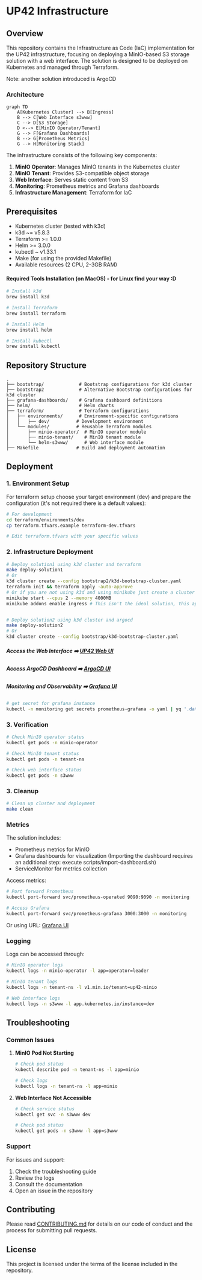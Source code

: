 # UP42 Infrastructure

## Overview

This repository contains the Infrastructure as Code (IaC) implementation for the UP42 infrastructure, focusing on deploying a MinIO-based S3 storage solution with a web interface. The solution is designed to be deployed on Kubernetes and managed through Terraform.

Note: another solution introduced is ArgoCD

### Architecture

```mermaid
graph TD
    A[Kubernetes Cluster] --> B[Ingress]
    B --> C[Web Interface s3www]
    C --> D[S3 Storage]
    D <--> E[MinIO Operator/Tenant]
    G --> F[Grafana Dashboards]
    B --> G[Prometheus Metrics]
    G --> H[Monitoring Stack]
```

The infrastructure consists of the following key components:

1. **MinIO Operator**: Manages MinIO tenants in the Kubernetes cluster
2. **MinIO Tenant**: Provides S3-compatible object storage
3. **Web Interface**: Serves static content from S3
4. **Monitoring**: Prometheus metrics and Grafana dashboards
5. **Infrastructure Management**: Terraform for IaC

## Prerequisites

- Kubernetes cluster (tested with k3d)
- k3d ~= v5.8.3
- Terraform >= 1.0.0
- Helm >= 3.0.0
- kubectl ~ v1.33.1
- Make (for using the provided Makefile)
- Available resources (2 CPU, 2-3GB RAM)

#### Required Tools Installation (on MacOS) - for Linux find your way :D

```bash
# Install k3d
brew install k3d

# Install Terraform
brew install terraform

# Install Helm
brew install helm

# Install kubectl
brew install kubectl
```

## Repository Structure

```
.
├── bootstrap/             # Bootstrap configurations for k3d cluster
├── bootstrap2             # Alternative Bootstrap configurations for k3d cluster
├── grafana-dashboards/    # Grafana dashboard definitions
├── helm/                  # Helm charts
├── terraform/             # Terraform configurations
│   ├── environments/      # Environment-specific configurations
│   │   ├── dev/          # Development environment
│   └── modules/          # Reusable Terraform modules
│       ├── minio-operator/  # MinIO operator module
│       ├── minio-tenant/    # MinIO tenant module
│       └── helm-s3www/      # Web interface module
├── Makefile              # Build and deployment automation
```

## Deployment

### 1. Environment Setup

For terraform setup choose your target environment (dev) and prepare the configuration (it's not required there is a default values):

```bash
# For development
cd terraform/environments/dev
cp terraform.tfvars.example terraform-dev.tfvars

# Edit terraform.tfvars with your specific values
```

### 2. Infrastructure Deployment

```bash
# Deploy solution1 using k3d cluster and terraform
make deploy-solution1
# Or
k3d cluster create --config bootstrap2/k3d-bootstrap-cluster.yaml
terraform init && terraform apply -auto-approve
# Or if you are not using k3d and using minikube just create a cluster and run tf command
minikube start --cpus 2 --memory 4000MB
minikube addons enable ingress # This isn't the ideal solution, this approach was chosen to simplify the demo.


# Deploy solution2 using k3d cluster and argocd
make deploy-solution2
# Or
k3d cluster create --config bootstrap/k3d-bootstrap-cluster.yaml
```

##### Access the Web Interface ➡️ [UP42 Web UI](http://s3www.up42.abdalazizmoh.com)

##### Access ArgoCD Dashboard ➡️ [ArgoCD UI](http://argocd.up42.abdalazizmoh.com)

##### Monitoring and Observability ➡️ [Grafana UI](http://grafana.up42.abdalazizmoh.com)

```bash
# get secret for grafana instance
kubectl -n monitoring get secrets prometheus-grafana -o yaml | yq '.data | to_entries | .[] | {.key: (.value|@base64d)}'
```

### 3. Verification

```bash
# Check MinIO operator status
kubectl get pods -n minio-operator

# Check MinIO tenant status
kubectl get pods -n tenant-ns

# Check web interface status
kubectl get pods -n s3www
```

### 3. Cleanup

```bash
# Clean up cluster and deployment
make clean
```

### Metrics

The solution includes:
- Prometheus metrics for MinIO
- Grafana dashboards for visualization (Importing the dashboard requires an additional step: execute scripts/import-dashboard.sh)
- ServiceMonitor for metrics collection

Access metrics:
```bash
# Port forward Prometheus
kubectl port-forward svc/prometheus-operated 9090:9090 -n monitoring

# Access Grafana
kubectl port-forward svc/prometheus-grafana 3000:3000 -n monitoring
```
Or using URL: [Grafana UI](http://grafana.up42.abdalazizmoh.com)

### Logging

Logs can be accessed through:
```bash
# MinIO operator logs
kubectl logs -n minio-operator -l app=operator=leader

# MinIO tenant logs
kubectl logs -n tenant-ns -l v1.min.io/tenant=up42-minio

# Web interface logs
kubectl logs -n s3www -l app.kubernetes.io/instance=dev
```

## Troubleshooting

### Common Issues

1. **MinIO Pod Not Starting**
   ```bash
   # Check pod status
   kubectl describe pod -n tenant-ns -l app=minio

   # Check logs
   kubectl logs -n tenant-ns -l app=minio
   ```

2. **Web Interface Not Accessible**
   ```bash
   # Check service status
   kubectl get svc -n s3www dev

   # Check pod status
   kubectl get pods -n s3www -l app=s3www
   ```

### Support

For issues and support:
1. Check the troubleshooting guide
2. Review the logs
3. Consult the documentation
4. Open an issue in the repository

## Contributing

Please read [CONTRIBUTING.md](CONTRIBUTING.md) for details on our code of conduct and the process for submitting pull requests.

## License

This project is licensed under the terms of the license included in the repository.
